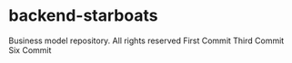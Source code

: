 # backend-starboats
Business model repository.
All rights reserved
First Commit
Third Commit
Six Commit